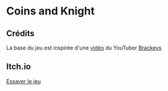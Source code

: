 # Coins and Knight

## Crédits
La base du jeu est inspirée d'une [vidéo](https://youtu.be/LOhfqjmasi0?si=BfJ3X7tHYgWDvHhO) du YouTuber [Brackeys](https://www.youtube.com/channel/UCYbK_tjZ2OrIZFBvU6CCMiA)

## Itch.io
[Essayer le jeu](https://p13rr1c.itch.io/coins-and-knight)
